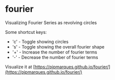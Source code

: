 # fourier
Visualizing Fourier Series as revolving circles

Some shortcut keys:
* 'c' - Toggle showing circles
* 's' - Toggle showing the overall fourier shape
* '+' - Increase the number of fourier terms
* '-' - Decrease the number of fourier terms

Visualize it at [https://pjpmarques.github.io/fourier/](https://pjpmarques.github.io/fourier/)
